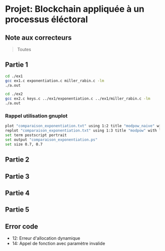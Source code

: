 # Projet: Blockchain appliquée à un processus éléctoral

## Note aux correcteurs

> Toutes

## Partie 1

```bash
cd ./ex1
gcc ex1.c exponentiation.c miller_rabin.c -lm
./a.out

cd ./ex2
gcc ex2.c keys.c ../ex1/exponentiation.c ../ex1/miller_rabin.c -lm
./a.out
```

### Rappel utilisation gnuplot

```bash
plot "comparaison_exponentiation.txt" using 1:2 title "modpow_naive" with lines
replot "comparaison_exponentiation.txt" using 1:3 title "modpow" with lines
set term postscript portrait
set output "comparaison_exponentiation.ps"
set size 0.7, 0.7
```

## Partie 2

## Partie 3

## Partie 4

## Partie 5

## Error code

- 12: Erreur d'allocation dynamique
- 14: Appel de fonction avec paramètre invalide
